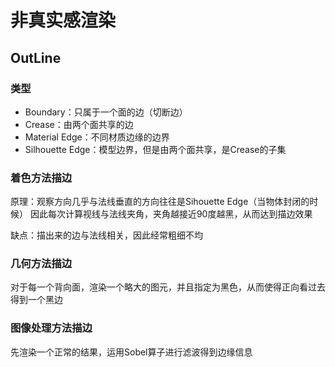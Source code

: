 # 非真实感渲染

## OutLine
### 类型
+ Boundary：只属于一个面的边（切断边）
+ Crease：由两个面共享的边
+ Material Edge：不同材质边缘的边界
+ Silhouette Edge：模型边界，但是由两个面共享，是Crease的子集

### 着色方法描边
原理：观察方向几乎与法线垂直的方向往往是Sihouette Edge（当物体封闭的时候）
因此每次计算视线与法线夹角，夹角越接近90度越黑，从而达到描边效果

缺点：描出来的边与法线相关，因此经常粗细不均

### 几何方法描边
对于每一个背向面，渲染一个略大的图元，并且指定为黑色，从而使得正向看过去得到一个黑边

### 图像处理方法描边
先渲染一个正常的结果，运用Sobel算子进行滤波得到边缘信息